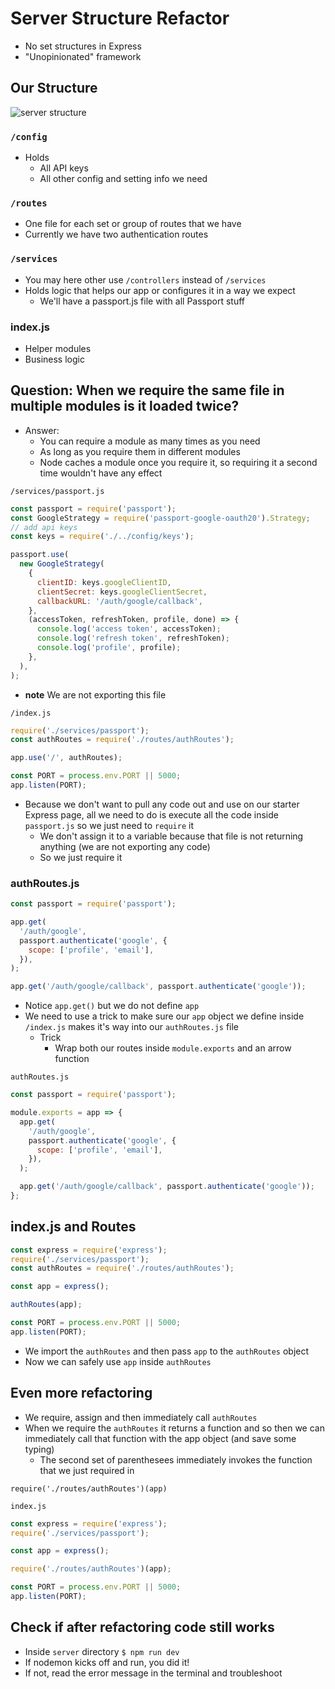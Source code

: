 # Server Structure Refactor
* No set structures in Express
* "Unopinionated" framework

## Our Structure
![server structure](https://i.imgur.com/DhqMPAH.png)

### `/config`
* Holds
    - All API keys
    - All other config and setting info we need

### `/routes`
* One file for each set or group of routes that we have
* Currently we have two authentication routes

### `/services`
* You may here other use `/controllers` instead of `/services`
* Holds logic that helps our app or configures it in a way we expect
    - We'll have a passport.js file with all Passport stuff

### index.js
* Helper modules
* Business logic

## Question: When we require the same file in multiple modules is it loaded twice?
* Answer:
    - You can require a module as many times as you need
    - As long as you require them in different modules
    - Node caches a module once you require it, so requiring it a second time wouldn't have any effect

`/services/passport.js`

```js
const passport = require('passport');
const GoogleStrategy = require('passport-google-oauth20').Strategy;
// add api keys
const keys = require('./../config/keys');

passport.use(
  new GoogleStrategy(
    {
      clientID: keys.googleClientID,
      clientSecret: keys.googleClientSecret,
      callbackURL: '/auth/google/callback',
    },
    (accessToken, refreshToken, profile, done) => {
      console.log('access token', accessToken);
      console.log('refresh token', refreshToken);
      console.log('profile', profile);
    },
  ),
);
```

* **note** We are not exporting this file

`/index.js`

```js
require('./services/passport');
const authRoutes = require('./routes/authRoutes');

app.use('/', authRoutes);

const PORT = process.env.PORT || 5000;
app.listen(PORT);
```

* Because we don't want to pull any code out and use on our starter Express page, all we need to do is execute all the code inside `passport.js` so we just need to `require` it
    - We don't assign it to a variable because that file is not returning anything (we are not exporting any code)
    - So we just require it

### authRoutes.js
```js
const passport = require('passport');

app.get(
  '/auth/google',
  passport.authenticate('google', {
    scope: ['profile', 'email'],
  }),
);

app.get('/auth/google/callback', passport.authenticate('google'));
```

* Notice `app.get()` but we do not define `app`
* We need to use a trick to make sure our `app` object we define inside `/index.js` makes it's way into our `authRoutes.js` file
    - Trick
        + Wrap both our routes inside `module.exports` and an arrow function

`authRoutes.js`

```js
const passport = require('passport');

module.exports = app => {
  app.get(
    '/auth/google',
    passport.authenticate('google', {
      scope: ['profile', 'email'],
    }),
  );

  app.get('/auth/google/callback', passport.authenticate('google'));
};
```

## index.js and Routes
```js
const express = require('express');
require('./services/passport');
const authRoutes = require('./routes/authRoutes');

const app = express();

authRoutes(app);

const PORT = process.env.PORT || 5000;
app.listen(PORT);
```

* We import the `authRoutes` and then pass `app` to the `authRoutes` object
* Now we can safely use `app` inside `authRoutes`

## Even more refactoring
* We require, assign and then immediately call `authRoutes`
* When we require the `authRoutes` it returns a function and so then we can immediately call that function with the app object (and save some typing)
    - The second set of parenthesees immediately invokes the function that we just required in

`require('./routes/authRoutes')(app)`

`index.js`

```js
const express = require('express');
require('./services/passport');

const app = express();

require('./routes/authRoutes')(app);

const PORT = process.env.PORT || 5000;
app.listen(PORT);
```

## Check if after refactoring code still works
* Inside `server` directory `$ npm run dev`
* If nodemon kicks off and run, you did it!
* If not, read the error message in the terminal and troubleshoot
